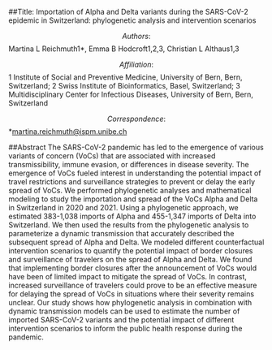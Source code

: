 ##Title: Importation of Alpha and Delta variants during the SARS-CoV-2 epidemic in Switzerland: phylogenetic analysis and intervention scenarios


$$Authors:$$ Martina L Reichmuth1*, Emma B Hodcroft1,2,3, Christian L Althaus1,3

$$Affiliation:$$ 1 Institute of Social and Preventive Medicine, University of Bern, Bern, Switzerland; 2 Swiss Institute of Bioinformatics, Basel, Switzerland; 3 Multidisciplinary Center for Infectious Diseases, University of Bern, Bern, Switzerland 

$$Correspondence:$$ *martina.reichmuth@ispm.unibe.ch


##Abstract
The SARS-CoV-2 pandemic has led to the emergence of various variants of concern (VoCs) that are associated with increased transmissibility, immune evasion, or differences in disease severity. The emergence of VoCs fueled interest in understanding the potential impact of travel restrictions and surveillance strategies to prevent or delay the early spread of VoCs. We performed phylogenetic analyses and mathematical modeling to study the importation and spread of the VoCs Alpha and Delta in Switzerland in 2020 and 2021. Using a phylogenetic approach, we estimated 383-1,038 imports of Alpha and 455-1,347 imports of Delta into Switzerland. We then used the results from the phylogenetic analysis to parameterize a dynamic transmission that accurately described the subsequent spread of Alpha and Delta. We modeled different counterfactual intervention scenarios to quantify the potential impact of border closures and surveillance of travelers on the spread of Alpha and Delta. We found that implementing border closures after the announcement of VoCs would have been of limited impact to mitigate the spread of VoCs. In contrast, increased surveillance of travelers could prove to be an effective measure for delaying the spread of VoCs in situations where their severity remains unclear. Our study shows how phylogenetic analysis in combination with dynamic transmission models can be used to estimate the number of imported SARS-CoV-2 variants and the potential impact of different intervention scenarios to inform the public health response during the pandemic.

